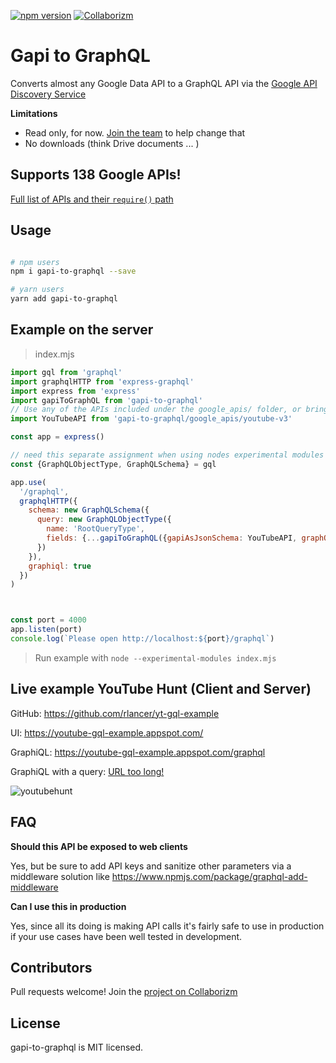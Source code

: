 [![npm version](https://badge.fury.io/js/graphql-add-middleware.svg)](https://badge.fury.io/js/gapi-to-graphql)
[![Collaborizm](https://www.collaborizm.com/GitHubBadge.svg)](https://www.collaborizm.com/project/Skkk3bBA-)

# Gapi to GraphQL 

Converts almost any Google Data API to a GraphQL API via the [Google API Discovery Service](https://developers.google.com/discovery/)

**Limitations** 

* Read only, for now. [ Join the team](https://www.collaborizm.com/project/Skkk3bBA-) to help change that
* No downloads (think Drive documents ... )


## Supports 138 Google APIs!

[Full list of APIs and their `require()` path](/docs/GoogleAPIs.md)

## Usage

```bash

# npm users
npm i gapi-to-graphql --save

# yarn users 
yarn add gapi-to-graphql 

``` 


## Example on the server

> index.mjs 
```javascript
import gql from 'graphql'
import graphqlHTTP from 'express-graphql'
import express from 'express'
import gapiToGraphQL from 'gapi-to-graphql'
// Use any of the APIs included under the google_apis/ folder, or bring your own API descriptor
import YouTubeAPI from 'gapi-to-graphql/google_apis/youtube-v3'

const app = express()

// need this separate assignment when using nodes experimental modules feature 
const {GraphQLObjectType, GraphQLSchema} = gql

app.use(
  '/graphql',
  graphqlHTTP({
    schema: new GraphQLSchema({
      query: new GraphQLObjectType({
        name: 'RootQueryType',
        fields: {...gapiToGraphQL({gapiAsJsonSchema: YouTubeAPI, graphQLModule: gql})}
      })
    }),
    graphiql: true
  })
)



const port = 4000
app.listen(port)
console.log(`Please open http://localhost:${port}/graphql`)
```

> Run  example with `node --experimental-modules index.mjs`

## Live example YouTube Hunt (Client and Server)

GitHub: https://github.com/rlancer/yt-gql-example

UI: https://youtube-gql-example.appspot.com/

GraphiQL: https://youtube-gql-example.appspot.com/graphql

GraphiQL with a query: [URL too long!](https://youtube-gql-example.appspot.com/graphql?query=%7B%0A%20%20youtubeV3(key%3A%20%22nokeyneed%22)%20%7B%0A%20%20%20%20search%20%7B%0A%20%20%20%20%20%20list(q%3A%20%22dogs%22%2C%20part%3A%20%22snippet%22)%20%7B%0A%20%20%20%20%20%20%20%20items%20%7B%0A%20%20%20%20%20%20%20%20%20%20id%20%7B%0A%20%20%20%20%20%20%20%20%20%20%20%20videoId%0A%20%20%20%20%20%20%20%20%20%20%7D%0A%20%20%20%20%20%20%20%20%20%20snippet%20%7B%0A%20%20%20%20%20%20%20%20%20%20%20%20title%0A%20%20%20%20%20%20%20%20%20%20%7D%0A%20%20%20%20%20%20%20%20%7D%0A%20%20%20%20%20%20%7D%0A%20%20%20%20%7D%0A%20%20%7D%0A%7D%0A)

![youtubehunt](https://user-images.githubusercontent.com/1339007/34919957-f4649db6-f938-11e7-8ef6-b7aa2889dc49.png)

## FAQ

**Should this API be exposed to web clients**

Yes, but be sure to add API keys and sanitize other parameters via a middleware solution like https://www.npmjs.com/package/graphql-add-middleware 

**Can I use this in production**

Yes, since all its doing is making API calls it's fairly safe to use in production if your use cases have been well tested in development.  

## Contributors 

Pull requests welcome!
Join the [project on Collaborizm](https://www.collaborizm.com/project/Skkk3bBA-)

## License

gapi-to-graphql is MIT licensed.
